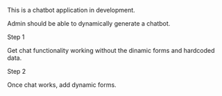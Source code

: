 This is a chatbot application in development.

Admin should be able to dynamically generate a chatbot.

Step 1

Get chat functionality working without the dinamic forms and hardcoded data.

Step 2

Once chat works, add dynamic forms.